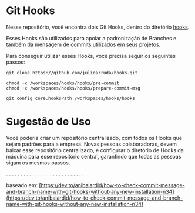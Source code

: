 # Git Hooks

Nesse repositório, você encontra dois Git Hooks, dentro do diretório [hooks](hooks).

Esses Hooks são utilizados para apoiar a padronização de Branches e também da mensagem de commits utilizados em seus projetos.

Para conseguir utilizar esses Hooks, você precisa seguir os seguintes passos:

```
git clone https://github.com/julioarruda/hooks.git

chmod +x /workspaces/hooks/hooks/pre-commit
chmod +x /workspaces/hooks/hooks/prepare-commit-msg

git config core.hooksPath /workspaces/hooks/hooks
```

# Sugestão de Uso

Você poderia criar um repositório centralizado, com todos os Hooks que sejam padrões para a empresa. Novas pessoas colaboradoras, devem baixar esse repositório centralizado, e configurar o diretório de Hooks da máquina para esse repositório central, garantindo que todas as pessoas sigam os mesmos passos.

.
.
.
.
.
.
.
.
.
.
.
.
.
.
.
.
.
.
.
.
.
.
.
.
.
.
.

baseado em: [https://dev.to/anibalardid/how-to-check-commit-message-and-branch-name-with-git-hooks-without-any-new-installation-n34](https://dev.to/anibalardid/how-to-check-commit-message-and-branch-name-with-git-hooks-without-any-new-installation-n34)
